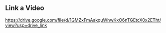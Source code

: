 ## Link a Video

https://drive.google.com/file/d/1GMZxFmAakquWhwKxO6nTGEtcX0x2ETht/view?usp=drive_link
